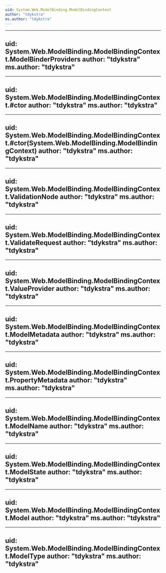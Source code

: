 ```yaml
---
uid: System.Web.ModelBinding.ModelBindingContext
author: "tdykstra"
ms.author: "tdykstra"
---
```


---
uid: System.Web.ModelBinding.ModelBindingContext.ModelBinderProviders
author: "tdykstra"
ms.author: "tdykstra"
---

---
uid: System.Web.ModelBinding.ModelBindingContext.#ctor
author: "tdykstra"
ms.author: "tdykstra"
---

---
uid: System.Web.ModelBinding.ModelBindingContext.#ctor(System.Web.ModelBinding.ModelBindingContext)
author: "tdykstra"
ms.author: "tdykstra"
---

---
uid: System.Web.ModelBinding.ModelBindingContext.ValidationNode
author: "tdykstra"
ms.author: "tdykstra"
---

---
uid: System.Web.ModelBinding.ModelBindingContext.ValidateRequest
author: "tdykstra"
ms.author: "tdykstra"
---

---
uid: System.Web.ModelBinding.ModelBindingContext.ValueProvider
author: "tdykstra"
ms.author: "tdykstra"
---

---
uid: System.Web.ModelBinding.ModelBindingContext.ModelMetadata
author: "tdykstra"
ms.author: "tdykstra"
---

---
uid: System.Web.ModelBinding.ModelBindingContext.PropertyMetadata
author: "tdykstra"
ms.author: "tdykstra"
---

---
uid: System.Web.ModelBinding.ModelBindingContext.ModelName
author: "tdykstra"
ms.author: "tdykstra"
---

---
uid: System.Web.ModelBinding.ModelBindingContext.ModelState
author: "tdykstra"
ms.author: "tdykstra"
---

---
uid: System.Web.ModelBinding.ModelBindingContext.Model
author: "tdykstra"
ms.author: "tdykstra"
---

---
uid: System.Web.ModelBinding.ModelBindingContext.ModelType
author: "tdykstra"
ms.author: "tdykstra"
---
